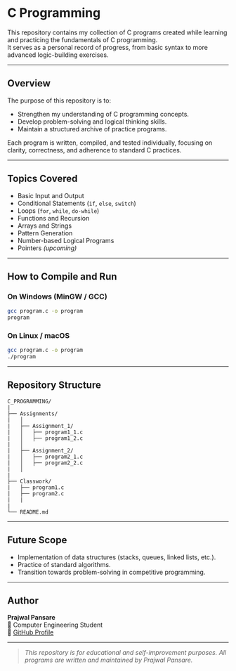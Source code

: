 # C Programming 

This repository contains my collection of C programs created while learning and practicing the fundamentals of C programming.  
It serves as a personal record of progress, from basic syntax to more advanced logic-building exercises.

---

## Overview
The purpose of this repository is to:
- Strengthen my understanding of C programming concepts.
- Develop problem-solving and logical thinking skills.
- Maintain a structured archive of practice programs.

Each program is written, compiled, and tested individually, focusing on clarity, correctness, and adherence to standard C practices.

---

## Topics Covered
- Basic Input and Output  
- Conditional Statements (`if`, `else`, `switch`)  
- Loops (`for`, `while`, `do-while`)  
- Functions and Recursion  
- Arrays and Strings  
- Pattern Generation  
- Number-based Logical Programs  
- Pointers *(upcoming)*  

---

## How to Compile and Run

### On Windows (MinGW / GCC)
```bash
gcc program.c -o program
program
```

### On Linux / macOS
```bash
gcc program.c -o program
./program
```

---

## Repository Structure
```
C_PROGRAMMING/
|
├── Assignments/
|   │
|   ├── Assignment_1/
|   │   ├── program1_1.c
|   │   ├── program1_2.c
|   │
|   ├── Assignment_2/
|   │   ├── program2_1.c
|   │   ├── program2_2.c
|   │
|
├── Classwork/
|   ├── program1.c
|   ├── program2.c
|   |
|
└── README.md
```

---

## Future Scope
- Implementation of data structures (stacks, queues, linked lists, etc.).
- Practice of standard algorithms.
- Transition towards problem-solving in competitive programming.

---

## Author
**Prajwal Pansare**  
📍 Computer Engineering Student  
🔗 [GitHub Profile](https://github.com/pansareprajwal)

---

> *This repository is for educational and self-improvement purposes. All programs are written and maintained by Prajwal Pansare.*
